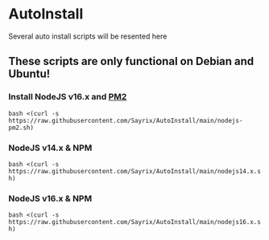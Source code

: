 # AutoInstall
Several auto install scripts will be resented here
## These scripts are only functional on Debian and Ubuntu!

### Install NodeJS v16.x and [PM2](https://pm2.io)
```bash <(curl -s https://raw.githubusercontent.com/Sayrix/AutoInstall/main/nodejs-pm2.sh)```

### NodeJS v14.x & NPM
```bash <(curl -s https://raw.githubusercontent.com/Sayrix/AutoInstall/main/nodejs14.x.sh)```
### NodeJS v16.x & NPM
```bash <(curl -s https://raw.githubusercontent.com/Sayrix/AutoInstall/main/nodejs16.x.sh)```